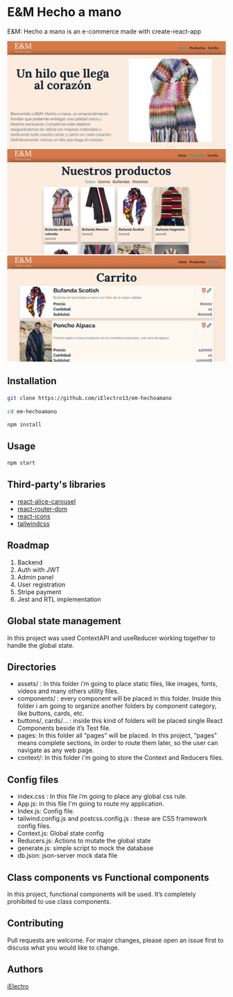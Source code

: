 # E&M Hecho a mano

E&M: Hecho a mano is an e-commerce made with create-react-app

![img1](./src/assets/images/cap1.png)
![img2](./src/assets/images/cap2.png)
![img3](./src/assets/images/cap3.png)


## Installation
```bash
git clone https://github.com/iElectro13/em-hechoamano
```

```bash
cd em-hechoamano
```

```
npm install
```

## Usage

```bash
npm start
```

## Third-party's libraries
- [react-alice-carousel](https://github.com/maxmarinich/react-alice-carousel#readme "react-alice-carousel")
- [react-router-dom](https://github.com/remix-run/react-router#readme "react-router-dom")
- [react-icons](https://react-icons.github.io/react-icons/ "react-icons")
- [tailwindcss](https://tailwindcss.com/ "tailwindcss")

## Roadmap

1) Backend
2) Auth with JWT
3) Admin panel
4) User registration
5) Stripe payment
6) Jest and RTL implementation

## Global state management
In this project was used ContextAPI and useReducer working together to handle the global state.

## Directories
- assets/ : In this folder i’m going to place static files, like images, fonts, vídeos and
many others utility files.
- components/ : every component will be placed in this folder. Inside this folder i am
going to organize another folders by component category, like buttons, cards, etc.
- buttons/, cards/... : inside this kind of folders will be placed single React Components
beside it’s Test file.
- pages: In this folder all “pages” will be placed. In this project, “pages” means
complete sections, in order to route them later, so the user can navigate as any web
page.
- context/: In this folder i'm going to store the Context and Reducers files.

## Config files
- index.css : In this file i’m going to place any global css rule.
- App.js: In this file I'm going to route my application.
- Index.js: Config file.
- tailwind.config.js and postcss.config.js : these are CSS framework config files.
- Context.js: Global state config
- Reducers.js: Actions to mutate the global state
- generate.js: simple script to mock the database
- db.json: json-server mock data file

## Class components vs Functional components
In this project, functional components will be used. It’s completely prohibited to use class
components.

## Contributing
Pull requests are welcome. For major changes, please open an issue first to discuss what you would like to change.

## Authors
[iElectro](https://github.com/iElectro13 "iElectro")